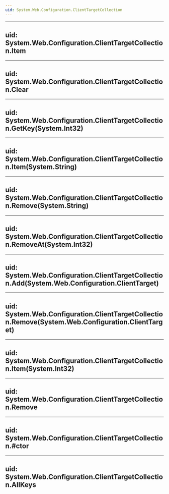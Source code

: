 ```yaml
---
uid: System.Web.Configuration.ClientTargetCollection
---
```


---
uid: System.Web.Configuration.ClientTargetCollection.Item
---

---
uid: System.Web.Configuration.ClientTargetCollection.Clear
---

---
uid: System.Web.Configuration.ClientTargetCollection.GetKey(System.Int32)
---

---
uid: System.Web.Configuration.ClientTargetCollection.Item(System.String)
---

---
uid: System.Web.Configuration.ClientTargetCollection.Remove(System.String)
---

---
uid: System.Web.Configuration.ClientTargetCollection.RemoveAt(System.Int32)
---

---
uid: System.Web.Configuration.ClientTargetCollection.Add(System.Web.Configuration.ClientTarget)
---

---
uid: System.Web.Configuration.ClientTargetCollection.Remove(System.Web.Configuration.ClientTarget)
---

---
uid: System.Web.Configuration.ClientTargetCollection.Item(System.Int32)
---

---
uid: System.Web.Configuration.ClientTargetCollection.Remove
---

---
uid: System.Web.Configuration.ClientTargetCollection.#ctor
---

---
uid: System.Web.Configuration.ClientTargetCollection.AllKeys
---
